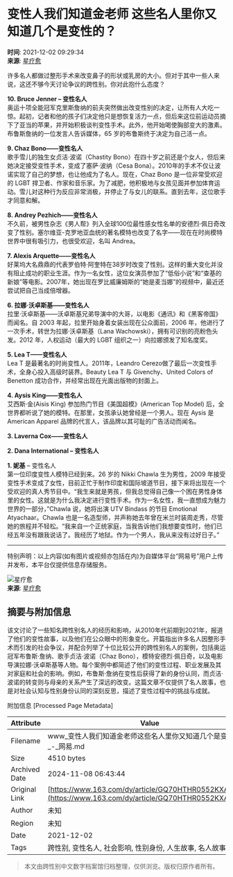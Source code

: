 # 变性人我们知道金老师 这些名人里你又知道几个是变性的？

**时间**: 2021-12-02 09:29:34  
**来源**: [星疗愈](https://www.163.com/dy/media/T1632319400774.html)

许多名人都做过整形手术来改变鼻子的形状或乳房的大小。但对于其中一些人来说，这还不够今天讨论争议的跨性别。你对此抱什么态度？

**10. Bruce Jenner – 变性名人**  
奥运十项全能冠军克里斯詹纳的前夫突然做出改变性别的决定，让所有人大吃一惊。起初，记者和他的孩子们决定他只是想恢复活力一点，但后来这位前运动员摘下了亚当的苹果，并开始积极谈判变性手术。此外，他开始喝使胸部变大的激素。布鲁斯詹纳的一位发言人告诉媒体，65 岁的布鲁斯终于决定为自己活一点。

**9. Chaz Bono——变性名人**  
歌手雪儿的独生女贞洁·波诺（Chastity Bono）在四十岁之前还是个女人，但后来她决定接受变性手术，变成了塞萨·波纳（Cesa Bona）。2010年的手术不仅让波诺实现了自己的梦想，也让他成为了名人。现在，Chaz Bono 是一位非常受欢迎的 LGBT 捍卫者、作家和音乐家。为了减肥，他积极地与女孩见面并参加体育运动。雪儿对这种行为反应非常消极，并停止了与女儿的联系。直到去年，这位歌手才同意和解。

**8. Andrey Pezhich——变性名人**  
不久前，被男性杂志《男人帮》列入全球100位最性感女性名单的安德烈·佩日奇改变了性别。塞尔维亚-克罗地亚血统的著名模特也改变了名字——现在在时尚模特世界中很有吸引力，也很受欢迎，名叫 Andrea。

**7. Alexis Arquette——变性名人**  
好莱坞大名鼎鼎的代表罗伯特·阿奎特在38岁时改变了性别。这样的重大变化并没有阻止成功的职业生涯。作为一名女性，这位女演员参加了“低俗小说”和“查基的新娘”等电影。2007年，她出现在罗比威廉姆斯的“她是麦当娜”的视频中，最近还尝试把自己当成倍增器。

**6. 拉娜·沃卓斯基——变性名人**  
拉里·沃卓斯基——沃卓斯基兄弟导演中的大哥，以电影《通讯》和《黑客帝国》而闻名。自 2003 年起，拉里开始身着女装出现在公众面前，2006 年，他进行了一次手术，转世为拉娜·沃卓斯基（Lana Wachowski），拥有可识别的亮粉色头发。2012 年，人权运动（最大的 LGBT 组织之一）向拉娜颁发了知名度奖。

**5. Lea T——变性名人**  
Lea T 是最著名的时尚变性人。2011年，Leandro Cerezo做了最后一次变性手术，全身心投入高级时装界。Beauty Lea T 与 Givenchy、United Colors of Benetton 成功合作，并经常出现在光面出版物的封面上。

**4. Aysis King——变性名人**  
艾西斯·金(Aisis King) 参加热门节目《美国超模》(American Top Model) 后，全世界都听说了她的模特。在那里，女孩承认她曾经是一个男人。现在 Aysis 是 American Apparel 品牌的代言人，该品牌以其可耻的广告活动而闻名。

**3. Laverna Cox——变性名人**

**2. Dana International – 变性名人**

**1. 妮基** – 变性名人  
第一位印度变性人模特已经到来。26 岁的 Nikki Chawla 生为男性，2009 年接受变性手术变成了女性，目前正忙于制作印度和国际坡道节目，接下来将出现在一个受欢迎的真人秀节目中。“我生来就是男孩，但我总觉得自己像一个困在男性身体里的女性。这就是为什么我决定进行变性手术。作为一名女性，我一直想成为魅力世界的一部分，”Chawla 说，她将出演 UTV Bindass 的节目 Emotional Atyachaar。Chawla 也是一名造型师，并声称她去年曾在米兰时装周走秀，尽管她的旅程并不轻松。“我来自一个正统家庭，当我告诉他们我想要变性时，他们已经五年没有跟我说话了。我经历了地狱。作为一个男人，我从来没有过好日子。”

---

特别声明：以上内容(如有图片或视频亦包括在内)为自媒体平台“网易号”用户上传并发布，本平台仅提供信息存储服务。

![星疗愈](https://nimg.ws.126.net/?url=http://dingyue.ws.126.net/2021/0922/193b6bf4j00qzu9f00011c000bq00bqm.jpg&thumbnail=160y160&quality=80&type=jpg)  
**来源**: [星疗愈](https://www.163.com/dy/media/T1632319400774.html)

## 摘要与附加信息

<!-- tcd_abstract -->
该文讨论了一些知名跨性别名人的经历和影响，从2010年代前期到2021年，报道了他们的变性故事，以及他们在公众眼中的形象变化。开篇指出许多名人因整形手术而引发的社会争议，并配合列举了十位比较公开的跨性别名人的案例，包括奥运冠军布鲁斯·詹纳、歌手贞洁·波诺（Chaz Bono），模特安德烈·佩日奇，以及电影导演拉娜·沃卓斯基等人物。每个案例中都简述了他们的变性过程、职业发展及其对家庭和社会的影响。例如，布鲁斯·詹纳在变性后获得了新的身份认同，而贞洁·波诺的转变则与母亲的关系产生了深远的改变。这篇文章不仅提供了名人故事，也是对社会认知与性别身份认同的深刻反思，描述了变性过程中的挑战与成就。
<!-- tcd_abstract_end -->

附加信息 [Processed Page Metadata]

| Attribute       | Value                                  |
|-----------------|----------------------------------------|
| Filename        | www_变性人我们知道金老师这些名人里你又知道几个是变性的？_-_网易.md                             |
| Size            | 4510 bytes                           |
| Archived Date   | 2024-11-08 06:43:44                             |
| Original Link   | [https://www.163.com/dy/article/GQ70HTHR0552KXA7.html](https://www.163.com/dy/article/GQ70HTHR0552KXA7.html)                       |
| Author          | 未知                               |
| Region          | 未知                               |
| Date            | 2021-12-02                                 |
| Tags            | 跨性别, 变性名人, 社会影响, 性别身份, 人生故事, 名人故事                                 |
>
> 本文由跨性别中文数字档案馆归档整理，仅供浏览。版权归原作者所有。
>
